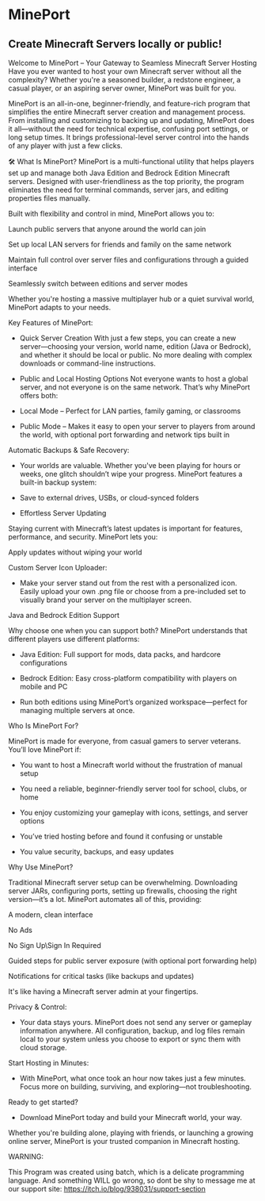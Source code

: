 # MinePort
Create Minecraft Servers locally or public!
-------------------------------------------------------
Welcome to MinePort – Your Gateway to Seamless Minecraft Server Hosting
Have you ever wanted to host your own Minecraft server without all the complexity? Whether you're a seasoned builder, a redstone engineer, a casual player, or an aspiring server owner, MinePort was built for you.

MinePort is an all-in-one, beginner-friendly, and feature-rich program that simplifies the entire Minecraft server creation and management process. From installing and customizing to backing up and updating, MinePort does it all—without the need for technical expertise, confusing port settings, or long setup times. It brings professional-level server control into the hands of any player with just a few clicks.

🛠 What Is MinePort?
MinePort is a multi-functional utility that helps players set up and manage both Java Edition and Bedrock Edition Minecraft servers. Designed with user-friendliness as the top priority, the program eliminates the need for terminal commands, server jars, and editing properties files manually.

Built with flexibility and control in mind, MinePort allows you to:

Launch public servers that anyone around the world can join

Set up local LAN servers for friends and family on the same network

Maintain full control over server files and configurations through a guided interface

Seamlessly switch between editions and server modes

Whether you're hosting a massive multiplayer hub or a quiet survival world, MinePort adapts to your needs.

Key Features of MinePort:

- Quick Server Creation
With just a few steps, you can create a new server—choosing your version, world name, edition (Java or Bedrock), and whether it should be local or public. No more dealing with complex downloads or command-line instructions.

- Public and Local Hosting Options
Not everyone wants to host a global server, and not everyone is on the same network. That’s why MinePort offers both:

- Local Mode – Perfect for LAN parties, family gaming, or classrooms

- Public Mode – Makes it easy to open your server to players from around the world, with optional port forwarding and network tips built in

Automatic Backups & Safe Recovery:

- Your worlds are valuable. Whether you've been playing for hours or weeks, one glitch shouldn’t wipe your progress. MinePort features a built-in backup system:

- Save to external drives, USBs, or cloud-synced folders

- Effortless Server Updating

Staying current with Minecraft’s latest updates is important for features, performance, and security. MinePort lets you:

Apply updates without wiping your world

Custom Server Icon Uploader:

- Make your server stand out from the rest with a personalized icon. Easily upload your own .png file or choose from a pre-included set to visually brand your server on the multiplayer screen.

Java and Bedrock Edition Support

Why choose one when you can support both? MinePort understands that different players use different platforms:

- Java Edition: Full support for mods, data packs, and hardcore configurations

- Bedrock Edition: Easy cross-platform compatibility with players on mobile and PC

- Run both editions using MinePort’s organized workspace—perfect for managing multiple servers at once.

Who Is MinePort For?

MinePort is made for everyone, from casual gamers to server veterans. You’ll love MinePort if:

- You want to host a Minecraft world without the frustration of manual setup

- You need a reliable, beginner-friendly server tool for school, clubs, or home

- You enjoy customizing your gameplay with icons, settings, and server options

- You’ve tried hosting before and found it confusing or unstable

- You value security, backups, and easy updates

Why Use MinePort?

Traditional Minecraft server setup can be overwhelming. Downloading server JARs, configuring ports, setting up firewalls, choosing the right version—it’s a lot. MinePort automates all of this, providing:

A modern, clean interface

No Ads

No Sign Up\Sign In Required

Guided steps for public server exposure (with optional port forwarding help)

Notifications for critical tasks (like backups and updates)

It's like having a Minecraft server admin at your fingertips.

Privacy & Control:

- Your data stays yours. MinePort does not send any server or gameplay information anywhere. All configuration, backup, and log files remain local to your system unless you choose to export or sync them with cloud storage.

Start Hosting in Minutes:

- With MinePort, what once took an hour now takes just a few minutes. Focus more on building, surviving, and exploring—not troubleshooting.

Ready to get started?

- Download MinePort today and build your Minecraft world, your way.

Whether you're building alone, playing with friends, or launching a growing online server, MinePort is your trusted companion in Minecraft hosting.

WARNING:

This Program was created using batch, which is a delicate programming language.
And something WILL go wrong, so dont be shy to message me at our support site: https://itch.io/blog/938031/support-section
